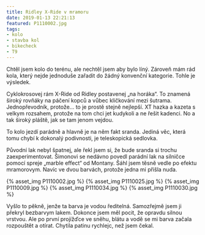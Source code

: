 ```yaml
---
title: Ridley X-Ride v mramoru
date: 2019-01-13 22:21:13
featured: P1110002.jpg
tags:
- kolo
- stavba kol
- bikecheck
- T9
---
```

Chtěl jsem kolo do terénu, ale nechtěl jsem aby bylo líný. Zároveň mám rád kola, který nejde jednoduše zařadit do žádný konvenční kategorie. Tohle je výsledek.
<!-- more -->

Cyklokrosovej rám X-Ride od Ridley postavenej „na horáka“. To znamená široký rovňáky na páčení kopců a vůbec kličkování mezi šutrama. Jednopřevodník, protože... to je prostě stejně nejlepší. XT hazka a kazeta s velkym rozsahem, protože na tom chci jet kudykoli a ne řešit kadenci. No a tak široký pláště, jak se tam jenom vejdou.

To kolo jezdí parádně a hlavně je na něm fakt sranda. Jediná věc, která tomu chybí k dokonalý podivnosti, je teleskopická sedlovka.

Původní lak nebyl špatnej, ale řekl jsem si, že bude sranda si trochu zaexperimentovat. Šimonovi se nedávno povedl parádní lak na silničce pomocí spreje „marble effect“ od Montany. Šáhl jsem těsně vedle po efektu mramorovym. Navíc ve dvou barvách, protože jedna mi přišla nuda.

{% asset_img P1110002.jpg %}
{% asset_img P1110025.jpg %}
{% asset_img P1110009.jpg %}
{% asset_img P1110034.jpg %}
{% asset_img P1110030.jpg %}

Vyšlo to pěkně, jenže ta barva je vodou ředitelná. Samozřejmě jsem ji překryl bezbarvym lakem. Dokonce jsem měl pocit, že opravdu silnou vrstvou. Ale po první projížďce ve sněhu, blátu a vodě se mi barva začala rozpouštět a otírat. Chytila patinu rychlejc, než jsem čekal.
